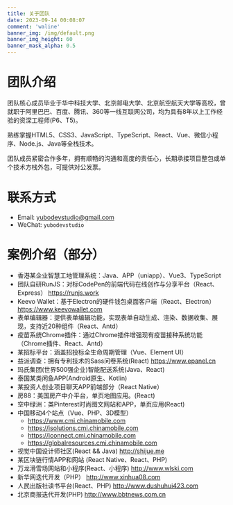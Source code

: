 ```yaml
---
title: 关于团队
date: 2023-09-14 00:08:07
comment: 'waline'
banner_img: /img/default.png
banner_img_height: 60
banner_mask_alpha: 0.5
---
```


<div class="markdown-body">

# 团队介绍

团队核心成员毕业于华中科技大学、北京邮电大学、北京航空航天大学等高校，曾就职于阿里巴巴、百度、腾讯、360等一线互联网公司，均为具有8年以上工作经验的资深工程师(P6、T5)。

熟练掌握HTML5、CSS3、JavaScript、TypeScript、React、Vue、微信小程序、Node.js、Java等全栈技术。

团队成员紧密合作多年，拥有顺畅的沟通和高度的责任心，长期承接项目整包或单个技术方栈外包，可提供对公发票。

# 联系方式

- Email: [yubodevstudio@gmail.com](mailto:yubodevstudio@gmail.com)
- WeChat:  `yubodevstudio`

# 案例介绍（部分）

- 香港某企业智慧工地管理系统：Java、APP（uniapp）、Vue3、TypeScript
- 团队自研RunJS：对标CodePen的前端代码在线创作与分享平台（React、Express） https://runjs.work
- Keevo Wallet：基于Electron的硬件钱包桌面客户端（React、Electron） https://www.keevowallet.com
- 表单编辑器：提供表单编辑功能，实现表单自动生成、渲染、数据收集、展现，支持近20种组件（React、Antd）
- 疫苗系统Chrome插件：通过Chrome插件增强现有疫苗接种系统功能（Chrome插件、React、Antd）
- 某招标平台：涵盖招投标全生命周期管理（Vue、Element UI）
- 益派调查：拥有专利技术的Sass问卷系统(React) https://www.epanel.cn
- 玛氏集团(世界500强企业)智能配送系统(Java、React)
- 泰国某类闲鱼APP(Android原生、Kotlin)
- 某投资人创业项目聊天APP前端部分（React Native）
- 房88：美国房产中介平台，单页地图应用。(React)
- 空中绿洲：类Pinterest时尚图文网站和APP，单页应用(React)
- 中国移动4个站点（Vue、PHP、3D模型）
    - https://www.cmi.chinamobile.com
    - https://isolutions.cmi.chinamobile.com
    - https://iconnect.cmi.chinamobile.com
    - https://globalresources.cmi.chinamobile.com
- 视觉中国设计师社区(React && Java) http://shijue.me
- 某区块链行情APP和网站 (React Native、React、PHP)
- 万龙滑雪场网站和小程序(React、小程序) http://www.wlski.com
- 新华网迭代开发（PHP） http://www.xinhua08.com
- 人民出版社读书平台(React、PHP) http://www.dushuhui423.com
- 北京商报迭代开发(PHP) http://www.bbtnews.com.cn



</div/>
